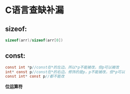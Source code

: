 # C语言查缺补漏

## sizeof:

```c
sizeof(arr)/sizeof(arr[0])
```

## const:

```c
const int *p//const在*的左边。所以*p不能被改，但p可以被改
int* const p//const在*的右边。修饰的是p，p不能被改，但*p可以
const int* const p//都不能改
```

**位运算符**

